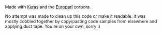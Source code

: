 Made with [Keras](https://keras.io) and the [Europarl](http://www.statmt.org/europarl/) corpora.

No attempt was made to clean up this code or make it readable. It was mostly cobbled together by copy/pasting code samples from elsewhere and applying duct tape. You're on your own, sorry :(
